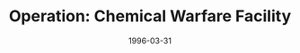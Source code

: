 ---
mission_id: biohazrd
slug: "operation-chemical-warfare-facility"
editorsChoice:
title: "Operation: Chemical Warfare Facility"
authors: 
    - "Michael Messer"
date: 1996-03-31
filename: "biohazrd.zip"
description: "The Empire is producing nasty chemical warfare agents at a newly built facility.  As Kyle, you are assigned to infiltrate the facility, locate the main power coupling, place a single sequencer charge at the base of it and get back to the ship safely."
cover: "biohazrd.png"
levelReplaced:	SECBASE
difficulty: yes
bm:	no
fme: no
wax: no
three_do: yes
voc: no
gmd: no
vue: no
lfd: no
base: "New level from scratch" 
editors: "Custom editor"

---